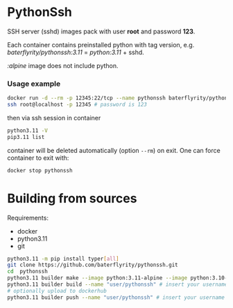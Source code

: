 # PythonSsh

SSH server (sshd) images pack with user **root** and password **123**.

Each container contains preinstalled python with tag version, e.g. *baterflyrity/pythonssh:3.11* = *python:3.11* + sshd. 

*:alpine* image does not include python.

### Usage example
```bash
docker run -d --rm -p 12345:22/tcp --name pythonssh baterflyrity/pythonssh:3.11
ssh root@localhost -p 12345 # password is 123
```
then via ssh session in container
```bash
python3.11 -V
pip3.11 list
```
container will be deleted automatically (option `--rm`) on exit. One can force container to exit with:
```bash
docker stop pythonssh
```

# Building from sources

Requirements:

* docker
* python3.11
* git

```bash
python3.11 -m pip install typer[all]
git clone https://github.com/baterflyrity/pythonssh.git
cd  pythonssh
python3.11 builder make --image python:3.11-alpine --image python:3.10-alpine --password 123 # insert non-default root password
python3.11 builder build --name "user/pythonssh" # insert your username
# optionally upload to dockerhub
python3.11 builder push --name "user/pythonssh" # insert your username

```
